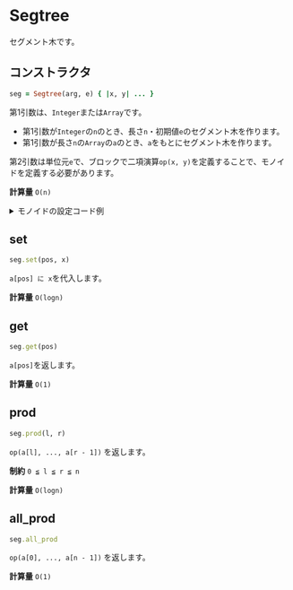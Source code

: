 # Segtree

セグメント木です。

## コンストラクタ

```rb
seg = Segtree(arg, e) { |x, y| ... }
```

第1引数は、`Integer`または`Array`です。

- 第1引数が`Integer`の`n`のとき、長さ`n`・初期値`e`のセグメント木を作ります。
- 第1引数が長さ`n`の`Array`の`a`のとき、`a`をもとにセグメント木を作ります。

第2引数は単位元`e`で、ブロックで二項演算`op(x, y)`を定義することで、モノイドを定義する必要があります。

**計算量** `O(n)`

<details>
<summary>モノイドの設定コード例</summary>

```rb
n   = 10**5
inf = (1 << 60) - 1 

Segtree(n, 0) { |x, y| x.gcd y } # gcd
Segtree(n, 1) { |x, y| x.lcm y } # lcm
Segtree(n, -inf) { |x, y| [x, y].max } # max
Segtree(n,  inf) { |x, y| [x, y].min } # min
Segtree(n, 0) { |x, y| x | y } # or
Segtree(n, 1) { |x, y| x * y } # prod
Segtree(n, 0) { |x, y| x + y } # sum
```

</details>

## set

```rb
seg.set(pos, x)
```

`a[pos] に x`を代入します。

**計算量** `O(logn)`


## get

```rb
seg.get(pos)
```

`a[pos]`を返します。

**計算量** `O(1)`


## prod

```rb
seg.prod(l, r)
```

`op(a[l], ..., a[r - 1])` を返します。

**制約** `0 ≦ l ≦ r ≦ n`

**計算量** `O(logn)`

## all_prod

```rb
seg.all_prod
```

`op(a[0], ..., a[n - 1])` を返します。

**計算量** `O(1)`
